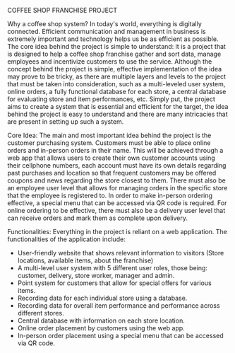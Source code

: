 COFFEE SHOP FRANCHISE PROJECT

Why a coffee shop system?
In today's world, everything is digitally connected. Efficient communication and management in business is extremely important
and technology helps us be as efficient as possible. The core idea behind the project is simple to understand: it is a project 
that is designed to help a coffee shop franchise gather and sort data, manage employees and incentivize customers to use the 
service. Although the concept behind the project is simple, effective implementation of the idea may prove to be tricky, as 
there are multiple layers and levels to the project that must be taken into consideration, such as a multi-leveled user system,
online orders, a fully functional database for each store, a central database for evaluating store and item performances, etc.
Simply put, the project aims to create a system that is essential and efficient for the target, the idea behind the project is
easy to understand and there are many intricacies that are present in setting up such a system.


Core Idea:
The main and most important idea behind the project is the customer purchasing system. Customers must be able to place online orders
and in-person orders in their name. This will be achieved through a web app that allows users to create their own customer accounts
using their cellphone numbers, each account must have its own details regarding past purchases and location so that frequent customers
may be offered coupons and news regarding the store closest to them. There must also be an employee user level that allows for managing
orders in the specific store that the employee is registered to. In order to make in-person ordering effective, a special menu
that can be accessed via QR code is required. For online ordering to be effective, there must also be a delivery user level that
can receive orders and mark them as complete upon delivery.


Functionalities:
Everything in the project is reliant on a web application. The functionalities of the application include:
- User-friendly website that shows relevant information to visitors (Store locations, available items, about the franchise)
- A multi-level user system with 5 different user roles, those being: customer, delivery, store worker, manager and admin.
- Point system for customers that allow for special offers for various items.
- Recording data for each individual store using a database.
- Recording data for overall item performance and performance across different stores.
- Central database with information on each store location.
- Online order placement by customers using the web app.
- In-person order placement using a special menu that can be accessed via QR code.
